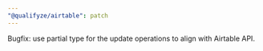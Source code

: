 ```yaml
---
"@qualifyze/airtable": patch
---
```


Bugfix: use partial type for the update operations to align with Airtable API.
